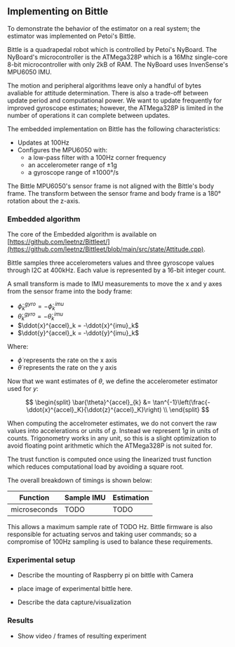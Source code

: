 ## Implementing on Bittle

To demonstrate the behavior of the estimator on a real system; the estimator was implemented on Petoi's Bittle.

Bittle is a quadrapedal robot which is controlled by Petoi's NyBoard. The NyBoard's microcontroller is the ATMega328P which is a 16Mhz single-core 8-bit microcontroller with only 2kB of RAM. The NyBoard uses InvenSense's MPU6050 IMU. 

The motion and peripheral algorithms leave only a handful of bytes avaliable for attitude determination. There is also a trade-off between update period and computational power. We want to update frequently for improved gyroscope estimates; however, the ATMega328P is limited in the number of operations it can complete between updates.

The embedded implementation on Bittle has the following characteristics:
* Updates at 100Hz
* Configures the MPU6050 with:
  * a low-pass filter with a 100Hz corner frequency
  * an accelerometer range of ±1g
  * a gyroscope range of ±1000°/s

The Bittle MPU6050's sensor frame is not aligned with the Bittle's body frame. The transform between the sensor frame and body frame is a 180° rotation about the z-axis.

### Embedded algorithm

The core of the Embedded algorithm is available on [https://github.com/leetnz/Bittleet/](https://github.com/leetnz/Bittleet/blob/main/src/state/Attitude.cpp).

Bittle samples three accelerometers values and three gyroscope values through I2C at 400kHz. Each value is represented by a 16-bit integer count. 

A small transform is made to IMU measurements to move the x and y axes from the sensor frame into the body frame:
* $\dot{\phi}^{gyro}_k = -\dot{\phi}^{imu}_k$
* $\dot{\theta}^{gyro}_k = -\dot{\theta}^{imu}_k$
* $\ddot{x}^{accel}_k = -\ddot{x}^{imu}_k$
* $\ddot{y}^{accel}_k = -\ddot{y}^{imu}_k$

Where:
* $\dot{\phi}$ represents the rate on the x axis
* $\dot{\theta}$ represents the rate on the y axis

Now that we want estimates of $\theta$, we define the accelerometer estimator used for $y$:

$$
\begin{split}
    \bar{\theta}^{accel}_{k} &= \tan^{-1}\left(\frac{-\ddot{x}^{accel}_K}{\ddot{z}^{accel}_K}\right) \\
\end{split}
$$

When computing the accelrometer estimates, we do not convert the raw values into accelerations or units of $g$. Instead we represent $1g$ in units of counts. Trigonometry works in any unit, so this is a slight optimization to avoid floating point arithmetic which the ATMega328P is not suited for.

The trust function is computed once using the linearized trust function which reduces computational load by avoiding a square root.

The overall breakdown of timings is shown below:

| Function | Sample IMU | Estimation |
|----------|------------|------------|
| microseconds | TODO | TODO |

This allows a maximum sample rate of TODO Hz. 
Bittle firmware is also responsible for actuating servos and taking user commands; so a compromise of 100Hz sampling is used to balance these requirements.

### Experimental setup

* Describe the mounting of Raspberry pi on bittle with Camera
- place image of experimental bittle here.

* Describe the data capture/visualization

### Results

* Show video / frames of resulting experiment

